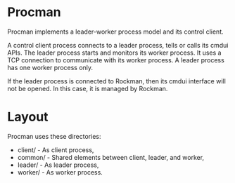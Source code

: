 Procman
=======

Procman implements a leader-worker process model and its control client.

A control client process connects to a leader process, tells or calls its cmdui
APIs. The leader process starts and monitors its worker process. It uses a TCP
connection to communicate with its worker process. A leader process has one
worker process only.

If the leader process is connected to Rockman, then its cmdui interface will not
be opened. In this case, it is managed by Rockman.


Layout
======

Procman uses these directories:

  * client/  - As client process,
  * common/  - Shared elements between client, leader, and worker,
  * leader/  - As leader process,
  * worker/  - As worker process.

